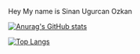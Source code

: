 Hey My name is Sinan Ugurcan Ozkan 


[![Anurag's GitHub stats](https://github-readme-stats.vercel.app/api?username=Ozkanowy)](https://github.com/anuraghazra/github-readme-stats)











[![Top Langs](https://github-readme-stats.vercel.app/api/top-langs/?username=Ozkanowy&layout=donut-vertical)](https://github.com/anuraghazra/github-readme-stats)












